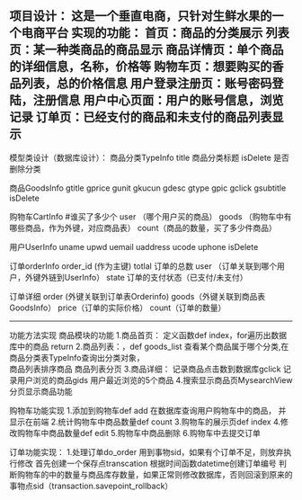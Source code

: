 项目设计：
这是一个垂直电商，只针对生鲜水果的一个电商平台
实现的功能：
首页：商品的分类展示
列表页：某一种类商品的商品显示
商品详情页：单个商品的详细信息，名称，价格等
购物车页：想要购买的香品列表，总的价格信息
用户登录注册页：账号密码登陆，注册信息
用户中心页面：用户的账号信息，浏览记录
订单页：已经支付的商品和未支付的商品列表显示
---------------------------------------------
模型类设计（数据库设计）：
商品分类TypeInfo
title    商品分类标题
isDelete  是否删除分类

商品GoodsInfo
gtitle
gprice
gunit
gkucun
gdesc
gtype
gpic
gclick
gsubtitle
isDelete

购物车CartInfo
#谁买了多少个
user （哪个用户买的商品）
goods （购物车中有哪些商品，作为外键，对应商品表）
count（商品的数量，买了多少件商品）

用户UserInfo
uname
upwd
uemail
uaddress
ucode
uphone
isDelete

订单orderInfo
order_id (作为主键)
totlal 订单的总数
user （订单关联到哪个用户，外键外链到UserInfo）
state  订单的支付状态（已支付/未支付）

订单详细
order (外键关联到订单表Orderinfo)
goods（外键关联到商品表GoodsInfo）
price（订单的实际价格）
count（订单的数量）

-------------------------------------
功能方法实现
商品模块的功能
1.商品首页： 定义函数def index，for遍历出数据库中的商品 return
2.商品列表：，def goods_list
查看某个商品属于哪个分类,在商品分类表TypeInfo查询出分类对象，  
商品列表排序商品
商品列表分页
3.商品详细：
记录商品点击数到数据库gclick
记录用户浏览的商品gids
用户最近浏览的5个商品
4.搜索显示商品页MysearchView
分页显示商品功能


购物车功能实现
1.添加到购物车def add
在数据库查询用户购物车中的商品， 并显示在前端
2.统计购物车中商品数量def count
3.购物车的展示页def index
4.修改购物车中商品数量def edit
5.购物车中商品删除
6.购物车中去提交订单

订单功能实现：
1.处理订单do_order
用到事物sid，如果有个订单不足，则放弃执行修改
首先创建一个保存点transcation
根据时间函数datetime创建订单编号
判断购物车的中的数量与商品库存数量，如果正常则修改数据库，否则回滚到原来的事物点sid（transaction.savepoint_rollback）

